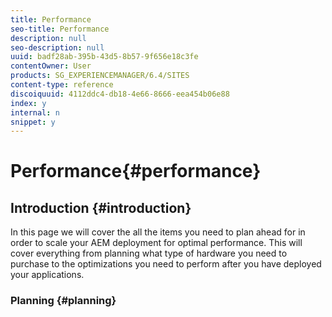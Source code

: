 ```yaml
---
title: Performance
seo-title: Performance
description: null
seo-description: null
uuid: badf28ab-395b-43d5-8b57-9f656e18c3fe
contentOwner: User
products: SG_EXPERIENCEMANAGER/6.4/SITES
content-type: reference
discoiquuid: 4112ddc4-db18-4e66-8666-eea454b06e88
index: y
internal: n
snippet: y
---
```


# Performance{#performance}

## Introduction {#introduction}

In this page we will cover the all the items you need to plan ahead for in order to scale your AEM deployment for optimal performance. This will cover everything from planning what type of hardware you need to purchase to the optimizations you need to perform after you have deployed your applications.

### Planning {#planning}

